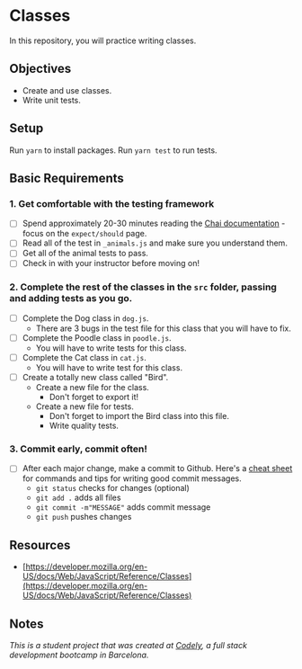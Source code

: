 # Classes

In this repository, you will practice writing classes.

## Objectives

  - Create and use classes.
  - Write unit tests.

## Setup

Run `yarn` to install packages.
Run `yarn test` to run tests.

## Basic Requirements

### 1. Get comfortable with the testing framework
  - [ ] Spend approximately 20-30 minutes reading the [Chai documentation](https://www.chaijs.com/api/bdd/) - focus on the `expect/should` page.
  - [ ] Read all of the test in `_animals.js` and make sure you understand them.
  - [ ] Get all of the animal tests to pass.
  - [ ] Check in with your instructor before moving on!

### 2. Complete the rest of the classes in the `src` folder, passing and adding tests as you go.
  - [ ] Complete the Dog class in `dog.js`.
    - There are 3 bugs in the test file for this class that you will have to fix.
  - [ ] Complete the Poodle class in `poodle.js`.
    - You will have to write tests for this class.
  - [ ] Complete the Cat class in `cat.js`.
    - You will have to write test for this class.
  - [ ] Create a totally new class called "Bird". 
    - Create a new file for the class.
      - Don't forget to export it!
    - Create a new file for tests.
      - Don't forget to import the Bird class into this file.
      - Write quality tests.

### 3. Commit early, commit often!
  - [ ] After each major change, make a commit to Github. Here's a [cheat sheet](https://www.git-tower.com/blog/git-cheat-sheet) for commands and tips for writing good commit messages.
    - `git status` checks for changes (optional)
    - `git add .` adds all files 
    - `git commit -m"MESSAGE"` adds commit message
    - `git push` pushes changes

## Resources
  - [https://developer.mozilla.org/en-US/docs/Web/JavaScript/Reference/Classes](https://developer.mozilla.org/en-US/docs/Web/JavaScript/Reference/Classes)

## Notes
_This is a student project that was created at [Codely](http://codely.tech), a full stack development bootcamp in Barcelona._
